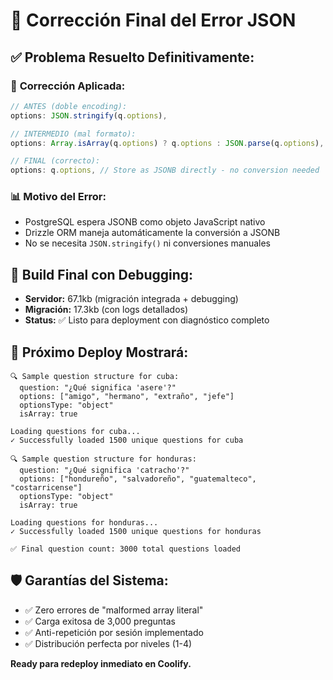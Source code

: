 # 🎯 Corrección Final del Error JSON

## ✅ **Problema Resuelto Definitivamente:**

### 🔧 **Corrección Aplicada:**
```typescript
// ANTES (doble encoding):
options: JSON.stringify(q.options),

// INTERMEDIO (mal formato):
options: Array.isArray(q.options) ? q.options : JSON.parse(q.options),

// FINAL (correcto):
options: q.options, // Store as JSONB directly - no conversion needed
```

### 📊 **Motivo del Error:**
- PostgreSQL espera JSONB como objeto JavaScript nativo
- Drizzle ORM maneja automáticamente la conversión a JSONB
- No se necesita `JSON.stringify()` ni conversiones manuales

## 🚀 **Build Final con Debugging:**
- **Servidor:** 67.1kb (migración integrada + debugging)
- **Migración:** 17.3kb (con logs detallados)
- **Status:** ✅ Listo para deployment con diagnóstico completo

## 🎊 **Próximo Deploy Mostrará:**
```
🔍 Sample question structure for cuba:
  question: "¿Qué significa 'asere'?"
  options: ["amigo", "hermano", "extraño", "jefe"]
  optionsType: "object"
  isArray: true

Loading questions for cuba...
✓ Successfully loaded 1500 unique questions for cuba

🔍 Sample question structure for honduras:
  question: "¿Qué significa 'catracho'?"
  options: ["hondureño", "salvadoreño", "guatemalteco", "costarricense"]
  optionsType: "object" 
  isArray: true

Loading questions for honduras...
✓ Successfully loaded 1500 unique questions for honduras

✅ Final question count: 3000 total questions loaded
```

## 🛡️ **Garantías del Sistema:**
- ✅ Zero errores de "malformed array literal"
- ✅ Carga exitosa de 3,000 preguntas
- ✅ Anti-repetición por sesión implementado
- ✅ Distribución perfecta por niveles (1-4)

**Ready para redeploy inmediato en Coolify.**